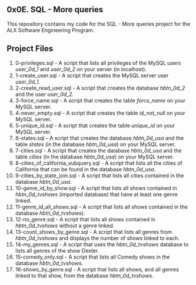## 0x0E. SQL - More queries
This repository contains my code for the SQL - More queries project for the ALX Software Engineering Program.

## Project Files
1. 0-privileges.sql - A script that lists all privileges of the MySQL users _user_0d_1_ and _user_0d_2_ on your server (in localhost).
2. 1-create_user.sql - A script that creates the MySQL server user _user_0d_1_.
3. 2-create_read_user.sql - A script that creates the database _hbtn_0d_2_ and the user _user_0d_2_.
4. 3-force_name.sql - A script that creates the table _force_name_ on your MySQL server.
5. 4-never_empty.sql - A script that creates the table _id_not_null_ on your MySQL server.
6. 5-unique_id.sql - A script that creates the table _unique_id_ on your MySQL server.
7. 6-states.sql - A script that creates the database _hbtn_0d_usa_ and the table _states_ (in the database _hbtn_0d_usa_) on your MySQL server.
8. 7-cities.sql - A script that creates the database _hbtn_0d_usa_ and the table _cities_ (in the database _hbtn_0d_usa_) on your MySQL server.
9. 8-cities_of_california_subquery.sql - A script that lists all the cities of California that can be found in the database _hbtn_0d_usa_.
10. 9-cities_by_state_join.sql - A script that lists all cities contained in the database _hbtn_0d_usa_.
11. 10-genre_id_by_show.sql - A script that lists all shows contained in _hbtn_0d_tvshows_ (imported database) that have at least one genre linked.
12. 11-genre_id_all_shows.sql - A script that lists all shows contained in the database _hbtn_0d_tvshows_).
13. 12-no_genre.sql - A script that lists all shows contained in _hbtn_0d_tvshows_ without a genre linked.
14. 13-count_shows_by_genre.sql - A script that lists all genres from _hbtn_0d_tvshows_ and displays the number of shows linked to each.
15. 14-my_genres.sql - A script that uses the _hbtn_0d_tvshows_ database to lists all genres of the show Dexter.
16. 15-comedy_only.sql - A script that lists all Comedy shows in the database _hbtn_0d_tvshows_.
17. 16-shows_by_genre.sql - A script that lists all shows, and all genres linked to that show, from the database _hbtn_0d_tvshows_.
